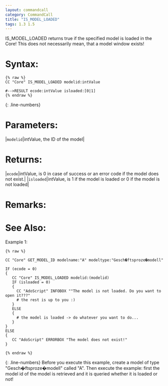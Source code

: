 ```yaml
---
layout: commandcall
category: CommandCall
title: "IS_MODEL_LOADED"
tags: 1.3 1.5
---
```


IS_MODEL_LOADED returns true if the specified model is loaded in the Core! This does not necessarily mean, that a model window exists!

# Syntax:  

```adoscript
{% raw %}
CC "Core" IS_MODEL_LOADED modelid:intValue

#-->RESULT ecode:intValue isloaded:[0|1]
{% endraw %}
```
{: .line-numbers}

# Parameters:  

|`modelid`|intValue, the ID of the model|

# Returns:  

|`ecode`|intValue, is 0 in case of success or an error code if the model does not exist.|
|`isloaded`|intValue, is 1 if the model is loaded or 0 if the model is not loaded|

# Remarks:



# See Also:  



Example 1:

```adoscript
{% raw %}

CC "Core" GET_MODEL_ID modelname:"A" modeltype:"Gesch�ftsproze�modell"

IF (ecode = 0)
{
   CC "Core" IS_MODEL_LOADED modelid:(modelid)
   IF (isloaded = 0)
   {
     CC "AdoScript" INFOBOX ""The model is not loaded. Do you want to open it???"
     # the rest is up to you :)
   }
   ELSE
   {
     # the model is loaded -> do whatever you want to do...
   }
}
ELSE
{
   CC "AdoScript" ERRORBOX "The model does not exist!"
}

{% endraw %}
```
{: .line-numbers}
Before you execute this example, create a model of type "Gesch�ftsproze�modell" called "A". Then execute the example: first the model id of the model is retrieved and it is queried whether it is loaded or not!

